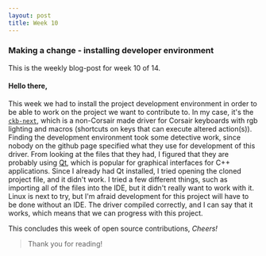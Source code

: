 ```yaml
---
layout: post
title: Week 10
---
```


### Making a change - installing developer environment

This is the weekly blog-post for week 10 of 14.

#### Hello there,

This week we had to install the project development environment in order to be able to work on the project we want to contribute to. In my case, it's the [`ckb-next`](https://github.com/ckb-next/ckb-next), which is a non-Corsair made driver for Corsair keyboards with rgb lighting and macros (shortcuts on keys that can execute altered action(s)). Finding the development environment took some detective work, since nobody on the github page specified what they use for development of this driver. From looking at the files that they had, I figured that they are probably using [Qt](https://www.qt.io), which is popular for graphical interfaces for C++ applications. Since I already had Qt installed, I tried opening the cloned project file, and it didn't work. I tried a few different things, such as importing all of the files into the IDE, but it didn't really want to work with it. Linux is next to try, but I'm afraid development for this project will have to be done without an IDE. The driver compiled correctly, and I can say that it works, which means that we can progress with this project. 

This concludes this week of open source contributions,
*Cheers!*

> Thank you for reading!
